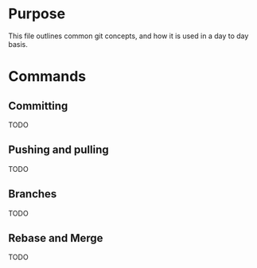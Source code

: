 # Purpose
This file outlines common git concepts, and how it is used in a day to day basis.

# Commands

## Committing

TODO

## Pushing and pulling

TODO

## Branches

TODO

## Rebase and Merge

TODO